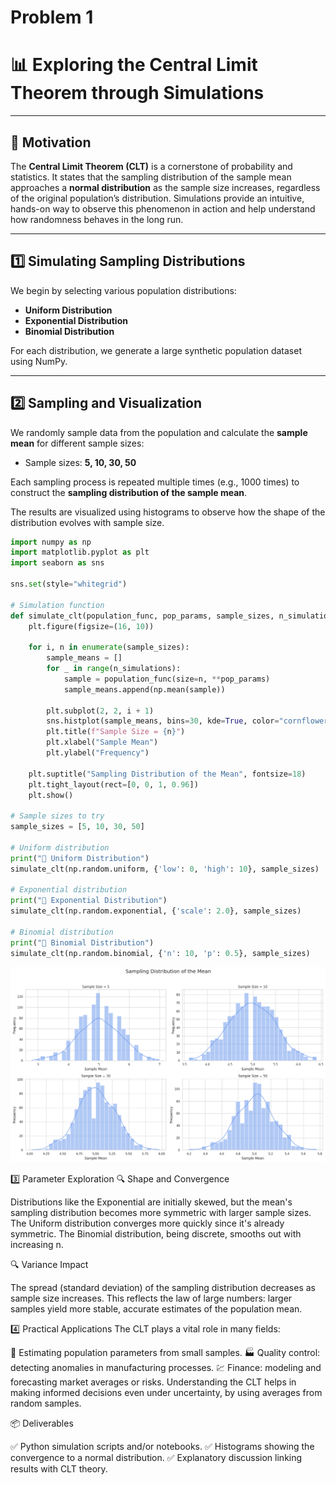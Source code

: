 # Problem 1
# 📊 Exploring the Central Limit Theorem through Simulations

---

## 🎯 Motivation

The **Central Limit Theorem (CLT)** is a cornerstone of probability and statistics. It states that the sampling distribution of the sample mean approaches a **normal distribution** as the sample size increases, regardless of the original population’s distribution. Simulations provide an intuitive, hands-on way to observe this phenomenon in action and help understand how randomness behaves in the long run.

---

## 1️⃣ Simulating Sampling Distributions

We begin by selecting various population distributions:

- **Uniform Distribution**
- **Exponential Distribution**
- **Binomial Distribution**

For each distribution, we generate a large synthetic population dataset using NumPy.

---

## 2️⃣ Sampling and Visualization

We randomly sample data from the population and calculate the **sample mean** for different sample sizes:

- Sample sizes: **5, 10, 30, 50**

Each sampling process is repeated multiple times (e.g., 1000 times) to construct the **sampling distribution of the sample mean**.

The results are visualized using histograms to observe how the shape of the distribution evolves with sample size.

```python
import numpy as np
import matplotlib.pyplot as plt
import seaborn as sns

sns.set(style="whitegrid")

# Simulation function
def simulate_clt(population_func, pop_params, sample_sizes, n_simulations=1000):
    plt.figure(figsize=(16, 10))
    
    for i, n in enumerate(sample_sizes):
        sample_means = []
        for _ in range(n_simulations):
            sample = population_func(size=n, **pop_params)
            sample_means.append(np.mean(sample))
        
        plt.subplot(2, 2, i + 1)
        sns.histplot(sample_means, bins=30, kde=True, color="cornflowerblue")
        plt.title(f"Sample Size = {n}")
        plt.xlabel("Sample Mean")
        plt.ylabel("Frequency")
    
    plt.suptitle("Sampling Distribution of the Mean", fontsize=18)
    plt.tight_layout(rect=[0, 0, 1, 0.96])
    plt.show()

# Sample sizes to try
sample_sizes = [5, 10, 30, 50]

# Uniform distribution
print("🔹 Uniform Distribution")
simulate_clt(np.random.uniform, {'low': 0, 'high': 10}, sample_sizes)

# Exponential distribution
print("🔹 Exponential Distribution")
simulate_clt(np.random.exponential, {'scale': 2.0}, sample_sizes)

# Binomial distribution
print("🔹 Binomial Distribution")
simulate_clt(np.random.binomial, {'n': 10, 'p': 0.5}, sample_sizes)
```

![alt text](image-3.png)

3️⃣ Parameter Exploration
🔍 Shape and Convergence

Distributions like the Exponential are initially skewed, but the mean's sampling distribution becomes more symmetric with larger sample sizes.
The Uniform distribution converges more quickly since it's already symmetric.
The Binomial distribution, being discrete, smooths out with increasing n.

🔍 Variance Impact

The spread (standard deviation) of the sampling distribution decreases as sample size increases.
This reflects the law of large numbers: larger samples yield more stable, accurate estimates of the population mean.

4️⃣ Practical Applications
The CLT plays a vital role in many fields:

📏 Estimating population parameters from small samples.
🏭 Quality control: detecting anomalies in manufacturing processes.
💹 Finance: modeling and forecasting market averages or risks.
Understanding the CLT helps in making informed decisions even under uncertainty, by using averages from random samples.

📦 Deliverables

✅ Python simulation scripts and/or notebooks.
✅ Histograms showing the convergence to a normal distribution.
✅ Explanatory discussion linking results with CLT theory.




